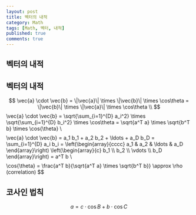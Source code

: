 ```yaml
---
layout: post
title: 벡터의 내적
category: Math
tags: [Math, 벡터, 내적]
published: true
comments: true
---
```


벡터의 내적
---

## 벡터의 내적
$$ \vec{a} \cdot \vec{b} = \|\vec{a}\| \times \|\vec{b}\| \times \cos\theta = \|\vec{b}\| \times \|\vec{a}\| \times \cos\theta \\
$$ \vec{a} \cdot \vec{b} = \sqrt{\sum\_{i=1}^{D} a\_i^2} \times \sqrt{\sum\_{i=1}^{D} b\_i^2} \times \cos\theta = \sqrt{a^T a} \times \sqrt{b^T b} \times \cos{\theta} \\ $$
$$ \vec{a} \cdot \vec{b} = a\_1 b\_1 + a\_2 b\_2 + \ldots + a\_D b\_D = \sum\_{i=1}^{D} a\_i b\_i = \left(\begin{array}{cccc} a\_1 & a\_2 & \ldots & a\_D \end{array}\right) \left(\begin{array}{c} b\_1 \\\\ b\_2 \\\\ \vdots \\\\ b\_D \end{array}\right) = a^T b \\ $$
$$ \cos{\theta} = \frac{a^T b}{\sqrt{a^T a} \times \sqrt{b^T b}} \approx \rho (correlation) $$

## 코사인 법칙
$$ a = c \cdot \cos{B} + b \cdot \cos{C} $$
